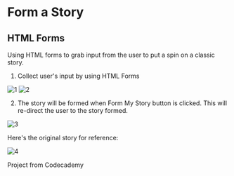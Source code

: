 # Form a Story


## HTML Forms
Using HTML forms to grab input from the user to put a spin on a classic story.


1. Collect user's input by using HTML Forms 


![1](https://user-images.githubusercontent.com/33707330/134841438-4ed85962-dba8-4605-a573-a0cc7c273b84.png)
![2](https://user-images.githubusercontent.com/33707330/134841446-ab2708a9-d203-4522-bd40-3813d1541a98.png)

2. The story will be formed when Form My Story button is clicked. This will re-direct the user to the story formed.


![3](https://user-images.githubusercontent.com/33707330/134841633-d2d705c5-d477-4b68-ad39-f272b48cfbfe.png)


Here's the original story for reference:


![4](https://user-images.githubusercontent.com/33707330/134841714-8f27d416-8266-47b8-bf05-f2351e3c2710.png)


Project from Codecademy
